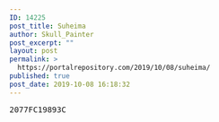 ```yaml
---
ID: 14225
post_title: Suheima
author: Skull_Painter
post_excerpt: ""
layout: post
permalink: >
  https://portalrepository.com/2019/10/08/suheima/
published: true
post_date: 2019-10-08 16:18:32
---
```

<pre>2077FC19893C</pre>